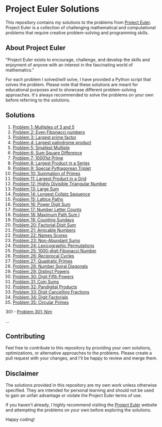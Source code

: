 # Project Euler Solutions

This repository contains my solutions to the problems from [Project Euler](https://projecteuler.net/). Project Euler is a collection of challenging mathematical and computational problems that require creative problem-solving and programming skills.

## About Project Euler

"Project Euler exists to encourage, challenge, and develop the skills and enjoyment of anyone with an interest in the fascinating world of mathematics."

For each problem I solved/will solve, I have provided a Python script that solves the problem. Please note that these solutions are meant for educational purposes and to showcase different problem-solving approaches. It's always recommended to solve the problems on your own before referring to the solutions.

## Solutions

1. [Problem 1: Multiples of 3 and 5](./scripts/p001.py)
2. [Problem 2: Even Fibonacci numbers](./scripts/p002.py)
3. [Problem 3: Largest prime factor](./scripts/p003.py)
4. [Problem 4: Largest palindrome product](./scripts/p004.py)
5. [Problem 5: Smallest Multiple](./scripts/p005.py)
6. [Problem 6: Sum Square Difference](./scripts/p006.py)
7. [Problem 7: 10001st Prime](./scripts/p007.py)
8. [Problem 8: Largest Product in a Series](./scripts/p008.py)
9. [Problem 9: Special Pythagorean Triplet](./scripts/p009.py)
10. [Problem 10: Summation of Primes](./scripts/p010.py)
11. [Problem 11: Largest Product in a Grid](./scripts/p011.py)
12. [Problem 12: Highly Divisible Triangular Number](./scripts/p012.py)
13. [Problem 13: Large Sum](./scripts/p013.py)
14. [Problem 14: Longest Collatz Sequence](./scripts/p014.py)
15. [Problem 15: Lattice Paths](./scripts/p015.py)
16. [Problem 16: Power Digit Sum](./scripts/p016.py)
17. [Problem 17: Number Letter Counts](./scripts/p017.py)
18. [Problem 18: Maximum Path Sum I](./scripts/p018.py)
19. [Problem 19: Counting Sundays](./scripts/p019.py)
20. [Problem 20: Factorial Digit Sum](./scripts/p020.py)
21. [Problem 21: Amicable Numbers](./scripts/p021.py)
22. [Problem 22: Names Scores](./scripts/p022.py)
23. [Problem 23: Non-Abundant Sums](./scripts/p023.py)
24. [Problem 24: Lexicographic Permutations](./scripts/p024.py)
25. [Problem 25: 1000-digit Fibonacci Number](./scripts/p025.py)
26. [Problem 26: Reciprocal Cycles](./scripts/p026.py)
27. [Problem 27: Quadratic Primes](./scripts/p027.py)
28. [Problem 28: Number Spiral Diagonals](./scripts/p028.py)
29. [Problem 29: Distinct Powers](./scripts/p029.py)
30. [Problem 30: Digit Fifth Powers](./scripts/p030.py)
31. [Problem 31: Coin Sums](./scripts/p031.py)
32. [Problem 32: Pandigital Products](./scripts/p032.py)
33. [Problem 33: Digit Cancelling Fractions](./scripts/p033.py)
34. [Problem 34: Digit Factorials](./scripts/p034.py)
35. [Problem 35: Circular Primes](./scripts/p035.py)

301 -  [Problem 301: Nim](./scripts/p301.py)

...

## Contributing

Feel free to contribute to this repository by providing your own solutions, optimizations, or alternative approaches to the problems. Please create a pull request with your changes, and I'll be happy to review and merge them.

## Disclaimer

The solutions provided in this repository are my own work unless otherwise specified. They are intended for personal learning and should not be used to gain an unfair advantage or violate the Project Euler terms of use.

If you haven't already, I highly recommend visiting the [Project Euler](https://projecteuler.net/) website and attempting the problems on your own before exploring the solutions.

Happy coding!

